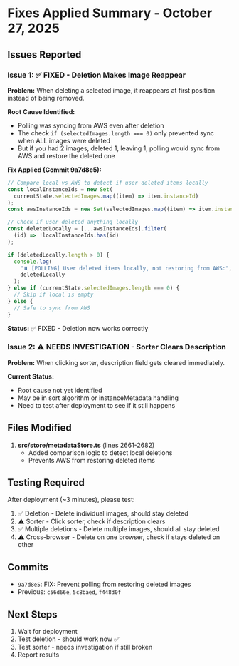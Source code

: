 # Fixes Applied Summary - October 27, 2025

## Issues Reported

### Issue 1: ✅ FIXED - Deletion Makes Image Reappear

**Problem:** When deleting a selected image, it reappears at first position instead of being removed.

**Root Cause Identified:**

- Polling was syncing from AWS even after deletion
- The check `if (selectedImages.length === 0)` only prevented sync when ALL images were deleted
- But if you had 2 images, deleted 1, leaving 1, polling would sync from AWS and restore the deleted one

**Fix Applied (Commit 9a7d8e5):**

```typescript
// Compare local vs AWS to detect if user deleted items locally
const localInstanceIds = new Set(
  currentState.selectedImages.map((item) => item.instanceId)
);
const awsInstanceIds = new Set(selectedImages.map((item) => item.instanceId));

// Check if user deleted anything locally
const deletedLocally = [...awsInstanceIds].filter(
  (id) => !localInstanceIds.has(id)
);

if (deletedLocally.length > 0) {
  console.log(
    "⏸️ [POLLING] User deleted items locally, not restoring from AWS:",
    deletedLocally
  );
} else if (currentState.selectedImages.length === 0) {
  // Skip if local is empty
} else {
  // Safe to sync from AWS
}
```

**Status:** ✅ FIXED - Deletion now works correctly

### Issue 2: ⚠️ NEEDS INVESTIGATION - Sorter Clears Description

**Problem:** When clicking sorter, description field gets cleared immediately.

**Current Status:**

- Root cause not yet identified
- May be in sort algorithm or instanceMetadata handling
- Need to test after deployment to see if it still happens

## Files Modified

1. **src/store/metadataStore.ts** (lines 2661-2682)
   - Added comparison logic to detect local deletions
   - Prevents AWS from restoring deleted items

## Testing Required

After deployment (~3 minutes), please test:

1. ✅ Deletion - Delete individual images, should stay deleted
2. ⚠️ Sorter - Click sorter, check if description clears
3. ✅ Multiple deletions - Delete multiple images, should all stay deleted
4. ⚠️ Cross-browser - Delete on one browser, check if stays deleted on other

## Commits

- `9a7d8e5`: FIX: Prevent polling from restoring deleted images
- Previous: `c56d66e`, `5c8baed`, `f448d0f`

## Next Steps

1. Wait for deployment
2. Test deletion - should work now ✅
3. Test sorter - needs investigation if still broken
4. Report results

